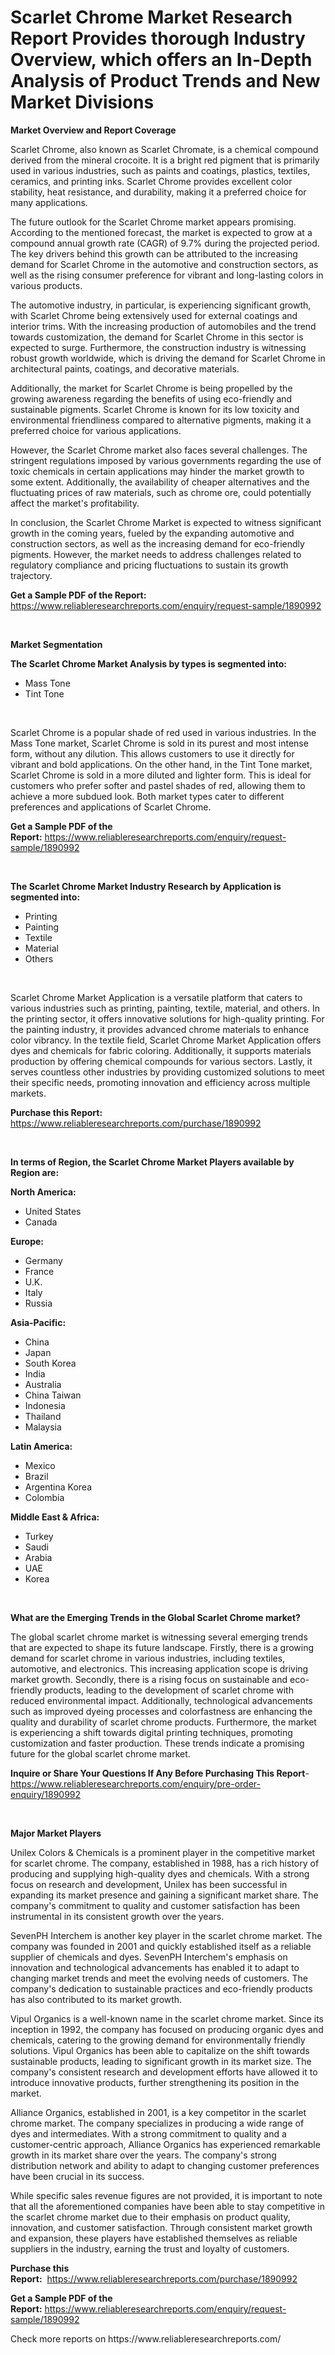 <p><h1>Scarlet Chrome Market Research Report Provides thorough Industry Overview, which offers an In-Depth Analysis of Product Trends and New Market Divisions</h1></p><p><strong>Market Overview and Report Coverage</strong></p>
<p><p>Scarlet Chrome, also known as Scarlet Chromate, is a chemical compound derived from the mineral crocoite. It is a bright red pigment that is primarily used in various industries, such as paints and coatings, plastics, textiles, ceramics, and printing inks. Scarlet Chrome provides excellent color stability, heat resistance, and durability, making it a preferred choice for many applications.</p><p>The future outlook for the Scarlet Chrome market appears promising. According to the mentioned forecast, the market is expected to grow at a compound annual growth rate (CAGR) of 9.7% during the projected period. The key drivers behind this growth can be attributed to the increasing demand for Scarlet Chrome in the automotive and construction sectors, as well as the rising consumer preference for vibrant and long-lasting colors in various products.</p><p>The automotive industry, in particular, is experiencing significant growth, with Scarlet Chrome being extensively used for external coatings and interior trims. With the increasing production of automobiles and the trend towards customization, the demand for Scarlet Chrome in this sector is expected to surge. Furthermore, the construction industry is witnessing robust growth worldwide, which is driving the demand for Scarlet Chrome in architectural paints, coatings, and decorative materials.</p><p>Additionally, the market for Scarlet Chrome is being propelled by the growing awareness regarding the benefits of using eco-friendly and sustainable pigments. Scarlet Chrome is known for its low toxicity and environmental friendliness compared to alternative pigments, making it a preferred choice for various applications.</p><p>However, the Scarlet Chrome market also faces several challenges. The stringent regulations imposed by various governments regarding the use of toxic chemicals in certain applications may hinder the market growth to some extent. Additionally, the availability of cheaper alternatives and the fluctuating prices of raw materials, such as chrome ore, could potentially affect the market's profitability.</p><p>In conclusion, the Scarlet Chrome Market is expected to witness significant growth in the coming years, fueled by the expanding automotive and construction sectors, as well as the increasing demand for eco-friendly pigments. However, the market needs to address challenges related to regulatory compliance and pricing fluctuations to sustain its growth trajectory.</p></p>
<p><strong>Get a Sample PDF of the Report:</strong> <a href="https://www.reliableresearchreports.com/enquiry/request-sample/1890992">https://www.reliableresearchreports.com/enquiry/request-sample/1890992</a></p>
<p>&nbsp;</p>
<p><strong>Market Segmentation</strong></p>
<p><strong>The Scarlet Chrome Market Analysis by types is segmented into:</strong></p>
<p><ul><li>Mass Tone</li><li>Tint Tone</li></ul></p>
<p>&nbsp;</p>
<p><p>Scarlet Chrome is a popular shade of red used in various industries. In the Mass Tone market, Scarlet Chrome is sold in its purest and most intense form, without any dilution. This allows customers to use it directly for vibrant and bold applications. On the other hand, in the Tint Tone market, Scarlet Chrome is sold in a more diluted and lighter form. This is ideal for customers who prefer softer and pastel shades of red, allowing them to achieve a more subdued look. Both market types cater to different preferences and applications of Scarlet Chrome.</p></p>
<p><strong>Get a Sample PDF of the Report:</strong>&nbsp;<a href="https://www.reliableresearchreports.com/enquiry/request-sample/1890992">https://www.reliableresearchreports.com/enquiry/request-sample/1890992</a></p>
<p>&nbsp;</p>
<p><strong>The Scarlet Chrome Market Industry Research by Application is segmented into:</strong></p>
<p><ul><li>Printing</li><li>Painting</li><li>Textile</li><li>Material</li><li>Others</li></ul></p>
<p>&nbsp;</p>
<p><p>Scarlet Chrome Market Application is a versatile platform that caters to various industries such as printing, painting, textile, material, and others. In the printing sector, it offers innovative solutions for high-quality printing. For the painting industry, it provides advanced chrome materials to enhance color vibrancy. In the textile field, Scarlet Chrome Market Application offers dyes and chemicals for fabric coloring. Additionally, it supports materials production by offering chemical compounds for various sectors. Lastly, it serves countless other industries by providing customized solutions to meet their specific needs, promoting innovation and efficiency across multiple markets.</p></p>
<p><strong>Purchase this Report:</strong>&nbsp; <a href="https://www.reliableresearchreports.com/purchase/1890992">https://www.reliableresearchreports.com/purchase/1890992</a></p>
<p>&nbsp;</p>
<p><strong>In terms of Region, the Scarlet Chrome Market Players available by Region are:</strong></p>
<p>
    <p> <strong> North America: </strong>
        <ul>
            <li>United States</li>
            <li>Canada</li>
        </ul>
        </p> 
    <p> <strong> Europe: </strong>
        <ul>
            <li>Germany</li>
            <li>France</li>
            <li>U.K.</li>
            <li>Italy</li>
            <li>Russia</li>
        </ul>
        </p> 
    <p> <strong> Asia-Pacific: </strong>
        <ul>
            <li>China</li>
            <li>Japan</li>
            <li>South Korea</li>
            <li>India</li>
            <li>Australia</li>
            <li>China Taiwan</li>
            <li>Indonesia</li>
            <li>Thailand</li>
            <li>Malaysia</li>
        </ul>
        </p> 
    <p> <strong> Latin America: </strong>
        <ul>
            <li>Mexico</li>
            <li>Brazil</li>
            <li>Argentina Korea</li>
            <li>Colombia</li>
        </ul>
        </p> 
    <p> <strong> Middle East & Africa: </strong>
        <ul>
            <li>Turkey</li>
            <li>Saudi</li>
            <li>Arabia</li>
            <li>UAE</li>
            <li>Korea</li>
        </ul>
    </p>
    </p>
<p>&nbsp;</p>
<p><strong>What are the Emerging Trends in the Global Scarlet Chrome market?</strong></p>
<p><p>The global scarlet chrome market is witnessing several emerging trends that are expected to shape its future landscape. Firstly, there is a growing demand for scarlet chrome in various industries, including textiles, automotive, and electronics. This increasing application scope is driving market growth. Secondly, there is a rising focus on sustainable and eco-friendly products, leading to the development of scarlet chrome with reduced environmental impact. Additionally, technological advancements such as improved dyeing processes and colorfastness are enhancing the quality and durability of scarlet chrome products. Furthermore, the market is experiencing a shift towards digital printing techniques, promoting customization and faster production. These trends indicate a promising future for the global scarlet chrome market.</p></p>
<p><strong>Inquire or Share Your Questions If Any Before Purchasing This Report</strong>- <a href="https://www.reliableresearchreports.com/enquiry/pre-order-enquiry/1890992">https://www.reliableresearchreports.com/enquiry/pre-order-enquiry/1890992</a></p>
<p>&nbsp;</p>
<p><strong>Major Market Players</strong></p>
<p><p>Unilex Colors & Chemicals is a prominent player in the competitive market for scarlet chrome. The company, established in 1988, has a rich history of producing and supplying high-quality dyes and chemicals. With a strong focus on research and development, Unilex has been successful in expanding its market presence and gaining a significant market share. The company's commitment to quality and customer satisfaction has been instrumental in its consistent growth over the years.</p><p>SevenPH Interchem is another key player in the scarlet chrome market. The company was founded in 2001 and quickly established itself as a reliable supplier of chemicals and dyes. SevenPH Interchem's emphasis on innovation and technological advancements has enabled it to adapt to changing market trends and meet the evolving needs of customers. The company's dedication to sustainable practices and eco-friendly products has also contributed to its market growth.</p><p>Vipul Organics is a well-known name in the scarlet chrome market. Since its inception in 1992, the company has focused on producing organic dyes and chemicals, catering to the growing demand for environmentally friendly solutions. Vipul Organics has been able to capitalize on the shift towards sustainable products, leading to significant growth in its market size. The company's consistent research and development efforts have allowed it to introduce innovative products, further strengthening its position in the market.</p><p>Alliance Organics, established in 2001, is a key competitor in the scarlet chrome market. The company specializes in producing a wide range of dyes and intermediates. With a strong commitment to quality and a customer-centric approach, Alliance Organics has experienced remarkable growth in its market share over the years. The company's strong distribution network and ability to adapt to changing customer preferences have been crucial in its success.</p><p>While specific sales revenue figures are not provided, it is important to note that all the aforementioned companies have been able to stay competitive in the scarlet chrome market due to their emphasis on product quality, innovation, and customer satisfaction. Through consistent market growth and expansion, these players have established themselves as reliable suppliers in the industry, earning the trust and loyalty of customers.</p></p>
<p><strong>Purchase this Report:</strong>&nbsp;&nbsp;<a href="https://www.reliableresearchreports.com/purchase/1890992">https://www.reliableresearchreports.com/purchase/1890992</a></p>
<p></p>
<p><strong>Get a Sample PDF of the Report:</strong>&nbsp;<a href="https://www.reliableresearchreports.com/enquiry/request-sample/1890992">https://www.reliableresearchreports.com/enquiry/request-sample/1890992</a></p>
<p>Check more reports on https://www.reliableresearchreports.com/</p>